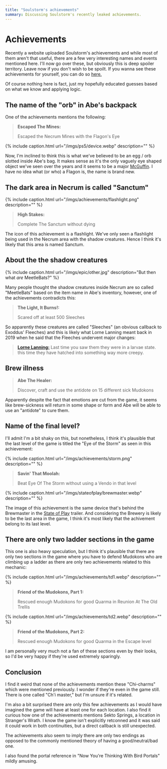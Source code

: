 ```yaml
---
title: "Soulstorm's achievements"
summary: Discussing Soulstorm's recently leaked achievements.
---
```


# Achievements

Recently a website uploaded Soulstorm's achievements and while most of them aren't that useful,
there are a few very interesting names and events mentioned here. I'll now go over these, but
obviously this is deep spoiler territory. Leave now if you don't wish to be spoilt. If you wanna see
these achievements for yourself, you can do so [here.](https://www.exophase.com/game/oddworld-soulstorm-psn/trophies/)

Of course nothing here is fact, just my hopefully educated guesses based on what we know and
applying logic.

## The name of the "orb" in Abe's backpack

One of the achievements mentions the following:

> **Escaped The Mines:**
>
> Escaped the Necrum Mines with the Flagon's Eye

{% include caption.html url="/imgs/ps5/device.webp" description="" %}

Now, I'm inclined to think this is what we've believed to be an egg / orb slotted inside Abe's bag.
It makes sense as it's the only vaguely eye shaped object we've seen over the years and it seems to
be a major [McGuffin](https://en.wikipedia.org/wiki/MacGuffin). I have no idea what (or who) a
Flagon is, the name is brand new.

## The dark area in Necrum is called "Sanctum"

{% include caption.html url="/imgs/achievements/flashlight.png" description="" %}

> **High Stakes:**
>
> Complete The Sanctum without dying

The icon of this achievement is a flashlight. We've only seen a flashlight being used in the Necrum
area with the shadow creatures. Hence I think it's likely that this area is named Sanctum.

## About the the shadow creatures

{% include caption.html url="/imgs/epic/other.jpg" description="But then what *are* MeetleBats?" %}

Many people thought the shadow creatures inside Necrum are so called "MeetleBats" based on the item
name in Abe's inventory, however, one of the achievements contradicts this:

> **The Light, It Burns!:**
>
> Scared off at least 500 Sleeches

So apparently these creatures are called "Sleeches" (an obvious callback to Exoddus' Fleeches) and
this is likely what Lorne Lanning meant back in 2019 when he said that the Fleeches undervent major
changes:

> [**Lorne Lanning:**](/lanningqna) Last time you saw them they were in a larvae state. this time
> they have hatched into something way more creepy.

## Brew illness

> **Abe The Healer:**
>
> Discover, craft and use the antidote on 15 different sick Mudokons

Apparently despite the fact that emotions are cut from the game, it seems like brew-sickness will
return in some shape or form and Abe will be able to use an "antidote" to cure them.

## Name of the final level?

I'll admit I'm a bit shaky on this, but nonetheless, I think it's plausible that the last level of
the game is titled the "Eye of the Storm" as seen in this achievement:

{% include caption.html url="/imgs/achievements/storm.png" description="" %}

> **Savin' That Moolah:**
>
> Beat Eye Of The Storm without using a Vendo in that level

{% include caption.html url="/imgs/stateofplay/brewmaster.webp" description="" %}

The image of this achievement is the same device that's behind the Brewmaster in the [State of
Play](/stateofplay) trailer. And considering the Brewery is likely to be the last area in the game,
I think it's most likely that the achivement belong to its last level.

## There are only two ladder sections in the game

This one is also heavy speculation, but I think it's plausible that there are only two sections
in the game where you have to defend Mudokons who are climbing up a ladder as there are only two
achievements related to this mechanic:

{% include caption.html url="/imgs/achievements/td1.webp" description="" %}

> **Friend of the Mudokons, Part 1:**
>
> Rescued enough Mudokons for good Quarma in Reunion At The Old Trellis

{% include caption.html url="/imgs/achievements/td2.webp" description="" %}

> **Friend of the Mudokons, Part 2:**
>
> Rescued enough Mudokons for good Quarma in the Escape level

I am personally very much not a fan of these sections even by their looks, so I'd be very happy if
they're used extremely sparingly.

## Conclusion

I find it weird that none of the achievements mention these "Chi-charms" which were mentioned
previously. I wonder if they're even in the game still. There is one called "Ch'i master," but I'm
unsure if it's related.

I'm also a bit surprised there are only this few achievements as I would have imagined the game will
have at least one for each location. I also find it curious how one of the achievements mentions
Sekto Springs, a location in Stranger's Wrath. I know the game isn't explicitly retconned and it was
said it could work in both continuities, but a direct callback is still unexpected.

The achievements also seem to imply there are only two endings as opposed to the commonly mentioned
theory of having a good/neutral/bad one.

I also found the portal reference in "Now You're Thinking With Bird Portals" mildly amusing.
